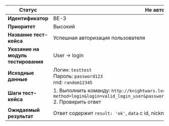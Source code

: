 | **Статус** | Не автоматизирован |
|------------|-------------------|
| **Идентификатор** | BE-3 |
| **Приоритет** | Высокий |
| **Название тест-кейса** | Успешная авторизация пользователя |
| **Указание на модуль тестирования** | User → login |
| **Исходные данные** | Логин: `testtest`<br> Пароль: `password123`<br> rnd: `random12345` |
| **Шаги тест-кейса** | 1. Выполнить команду: `http://knightwars.local/api?method=login&login=valid_login_user&passwordHash=md5(password123random12345)&rnd=random12345`<br>2. Проверить ответ |
| **Ожидаемый результат** | Ответ содержит `result: 'ok'`, `data` с id, nickname, token |test